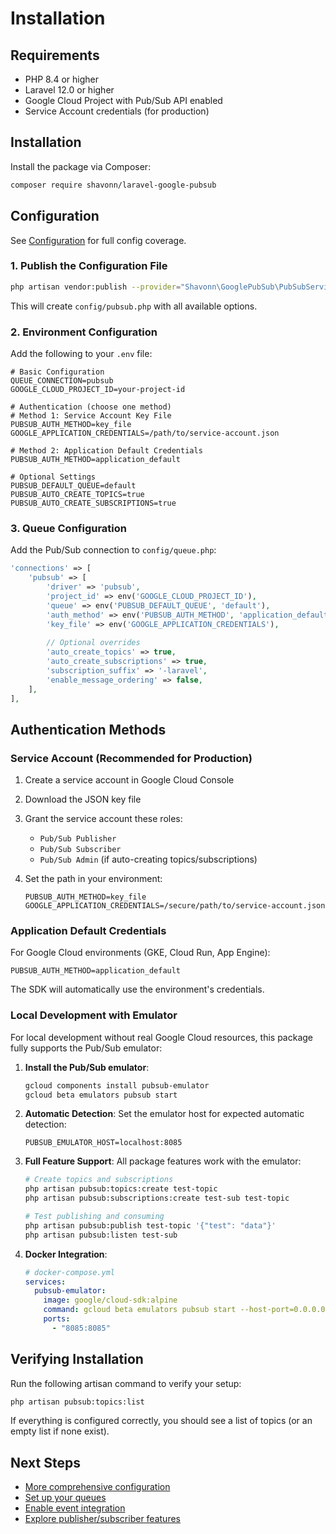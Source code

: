 # Installation

## Requirements

- PHP 8.4 or higher
- Laravel 12.0 or higher
- Google Cloud Project with Pub/Sub API enabled
- Service Account credentials (for production)

## Installation

Install the package via Composer:

```bash
composer require shavonn/laravel-google-pubsub
```

## Configuration

See [Configuration](configuration.md) for full config coverage.

### 1. Publish the Configuration File

```bash
php artisan vendor:publish --provider="Shavonn\GooglePubSub\PubSubServiceProvider" --tag="config"
```

This will create `config/pubsub.php` with all available options.

### 2. Environment Configuration

Add the following to your `.env` file:

```env
# Basic Configuration
QUEUE_CONNECTION=pubsub
GOOGLE_CLOUD_PROJECT_ID=your-project-id

# Authentication (choose one method)
# Method 1: Service Account Key File
PUBSUB_AUTH_METHOD=key_file
GOOGLE_APPLICATION_CREDENTIALS=/path/to/service-account.json

# Method 2: Application Default Credentials
PUBSUB_AUTH_METHOD=application_default

# Optional Settings
PUBSUB_DEFAULT_QUEUE=default
PUBSUB_AUTO_CREATE_TOPICS=true
PUBSUB_AUTO_CREATE_SUBSCRIPTIONS=true
```

### 3. Queue Configuration

Add the Pub/Sub connection to `config/queue.php`:

```php
'connections' => [
    'pubsub' => [
        'driver' => 'pubsub',
        'project_id' => env('GOOGLE_CLOUD_PROJECT_ID'),
        'queue' => env('PUBSUB_DEFAULT_QUEUE', 'default'),
        'auth_method' => env('PUBSUB_AUTH_METHOD', 'application_default'),
        'key_file' => env('GOOGLE_APPLICATION_CREDENTIALS'),
        
        // Optional overrides
        'auto_create_topics' => true,
        'auto_create_subscriptions' => true,
        'subscription_suffix' => '-laravel',
        'enable_message_ordering' => false,
    ],
],
```

## Authentication Methods

### Service Account (Recommended for Production)

1. Create a service account in Google Cloud Console
2. Download the JSON key file
3. Grant the service account these roles:
    - `Pub/Sub Publisher`
    - `Pub/Sub Subscriber`
    - `Pub/Sub Admin` (if auto-creating topics/subscriptions)

4. Set the path in your environment:
   ```env
   PUBSUB_AUTH_METHOD=key_file
   GOOGLE_APPLICATION_CREDENTIALS=/secure/path/to/service-account.json
   ```

### Application Default Credentials

For Google Cloud environments (GKE, Cloud Run, App Engine):

```env
PUBSUB_AUTH_METHOD=application_default
```

The SDK will automatically use the environment's credentials.

### Local Development with Emulator

For local development without real Google Cloud resources, this package fully supports the Pub/Sub emulator:

1. **Install the Pub/Sub emulator**:
   ```bash
   gcloud components install pubsub-emulator
   gcloud beta emulators pubsub start
   ```

2. **Automatic Detection**: Set the emulator host for expected automatic detection:
   ```env
   PUBSUB_EMULATOR_HOST=localhost:8085
   ```

3. **Full Feature Support**: All package features work with the emulator:
   ```bash
   # Create topics and subscriptions
   php artisan pubsub:topics:create test-topic
   php artisan pubsub:subscriptions:create test-sub test-topic
   
   # Test publishing and consuming
   php artisan pubsub:publish test-topic '{"test": "data"}'
   php artisan pubsub:listen test-sub
   ```

4. **Docker Integration**:
   ```yaml
   # docker-compose.yml
   services:
     pubsub-emulator:
       image: google/cloud-sdk:alpine
       command: gcloud beta emulators pubsub start --host-port=0.0.0.0:8085
       ports:
         - "8085:8085"
   ```

## Verifying Installation

Run the following artisan command to verify your setup:

```bash
php artisan pubsub:topics:list
```

If everything is configured correctly, you should see a list of topics (or an empty list if none exist).

## Next Steps

- [More comprehensive configuration](configuration.md)
- [Set up your queues](queue-driver.md)
- [Enable event integration](event-integration.md)
- [Explore publisher/subscriber features](direct-pubsub.md)
